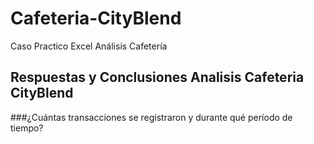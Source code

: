 # Cafeteria-CityBlend
Caso Practico Excel Análisis Cafetería 
## Respuestas y Conclusiones Analisis Cafeteria CityBlend
###¿Cuántas transacciones se registraron y durante qué período de tiempo?
